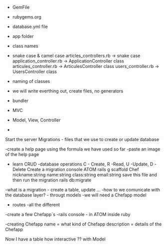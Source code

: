 - GemFile
- rubygems.org
- database.yml file
- app folder
- class names

- snake case & camel case
articles_controllers.rb   -> snake case
application_controller.rb -> ApplicationController class
articules_controller.rb   -> ArticulesController class
users_controller.rb       -> UsersController class   

- naming of classes
- we will write everthing out, create files, no generators
- bundler

- MVC
- Model, View, Controller
-
Start the server
Migrations - files that we use to create or update database

-create a help page using the formula we have used so far
-paste an image of the help page

- learn CRUD -database operations
C - Create, R -Read, U -Update, D -Delete
Create a migration console ATOM
rails g scaffold Chef nickname:string name:string class:string email:string
save this file and then run the migration
rails db:migrate

-what is a migration - create a table, update ...
-how to we comunicate with the database layer?  - througt models
-we will need a Chefapp model
- routes -all the different

-create a few Chefapp´s
-rails console - in ATOM inside ruby


-creating Chefapp
name = what kind of Chefapp
description = details of the Chefapp

Now I have a table
how interactive ?? with Model
